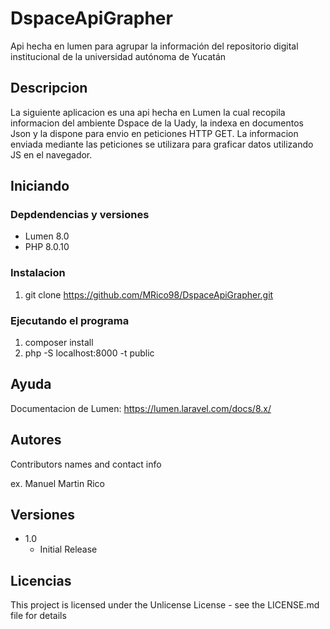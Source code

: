 # DspaceApiGrapher
Api hecha en lumen para agrupar la información del repositorio digital institucional de la universidad autónoma de Yucatán

## Descripcion

La siguiente aplicacion es una api hecha en Lumen la cual recopila informacion del ambiente Dspace de la Uady, la indexa en documentos Json y la dispone para envio en peticiones HTTP GET. La informacion enviada mediante las peticiones se utilizara para graficar datos utilizando JS en el navegador.

## Iniciando

### Depdendencias y versiones

* Lumen 8.0
* PHP 8.0.10

### Instalacion

1. git clone https://github.com/MRico98/DspaceApiGrapher.git

### Ejecutando el programa

1. composer install
2. php -S localhost:8000 -t public

## Ayuda

Documentacion de Lumen: https://lumen.laravel.com/docs/8.x/

## Autores

Contributors names and contact info

ex. Manuel Martin Rico

## Versiones

* 1.0
    * Initial Release

## Licencias

This project is licensed under the Unlicense License - see the LICENSE.md file for details
